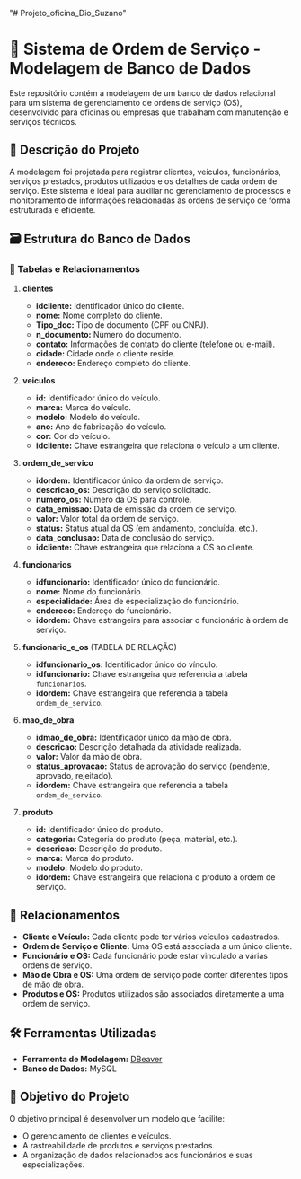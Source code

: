 "# Projeto_oficina_Dio_Suzano" 
 
# 🚗 Sistema de Ordem de Serviço - Modelagem de Banco de Dados

Este repositório contém a modelagem de um banco de dados relacional para um sistema de gerenciamento de ordens de serviço (OS), desenvolvido para oficinas ou empresas que trabalham com manutenção e serviços técnicos.

## 📖 Descrição do Projeto

A modelagem foi projetada para registrar clientes, veículos, funcionários, serviços prestados, produtos utilizados e os detalhes de cada ordem de serviço. Este sistema é ideal para auxiliar no gerenciamento de processos e monitoramento de informações relacionadas às ordens de serviço de forma estruturada e eficiente.

## 🗃️ Estrutura do Banco de Dados

### 🔹 Tabelas e Relacionamentos

1. **clientes**
   - **idcliente:** Identificador único do cliente.
   - **nome:** Nome completo do cliente.
   - **Tipo_doc:** Tipo de documento (CPF ou CNPJ).
   - **n_documento:** Número do documento.
   - **contato:** Informações de contato do cliente (telefone ou e-mail).
   - **cidade:** Cidade onde o cliente reside.
   - **endereco:** Endereço completo do cliente.

2. **veiculos**
   - **id:** Identificador único do veículo.
   - **marca:** Marca do veículo.
   - **modelo:** Modelo do veículo.
   - **ano:** Ano de fabricação do veículo.
   - **cor:** Cor do veículo.
   - **idcliente:** Chave estrangeira que relaciona o veículo a um cliente.

3. **ordem_de_servico**
   - **idordem:** Identificador único da ordem de serviço.
   - **descricao_os:** Descrição do serviço solicitado.
   - **numero_os:** Número da OS para controle.
   - **data_emissao:** Data de emissão da ordem de serviço.
   - **valor:** Valor total da ordem de serviço.
   - **status:** Status atual da OS (em andamento, concluída, etc.).
   - **data_conclusao:** Data de conclusão do serviço.
   - **idcliente:** Chave estrangeira que relaciona a OS ao cliente.

4. **funcionarios**
   - **idfuncionario:** Identificador único do funcionário.
   - **nome:** Nome do funcionário.
   - **especialidade:** Área de especialização do funcionário.
   - **endereco:** Endereço do funcionário.
   - **idordem:** Chave estrangeira para associar o funcionário à ordem de serviço.

5. **funcionario_e_os** (TABELA DE RELAÇÃO)
   - **idfuncionario_os:** Identificador único do vínculo.
   - **idfuncionario:** Chave estrangeira que referencia a tabela `funcionarios`.
   - **idordem:** Chave estrangeira que referencia a tabela `ordem_de_servico`.

6. **mao_de_obra**
   - **idmao_de_obra:** Identificador único da mão de obra.
   - **descricao:** Descrição detalhada da atividade realizada.
   - **valor:** Valor da mão de obra.
   - **status_aprovacao:** Status de aprovação do serviço (pendente, aprovado, rejeitado).
   - **idordem:** Chave estrangeira que referencia a tabela `ordem_de_servico`.

7. **produto**
   - **id:** Identificador único do produto.
   - **categoria:** Categoria do produto (peça, material, etc.).
   - **descricao:** Descrição do produto.
   - **marca:** Marca do produto.
   - **modelo:** Modelo do produto.
   - **idordem:** Chave estrangeira que relaciona o produto à ordem de serviço.

## 🔗 Relacionamentos

- **Cliente e Veículo:** Cada cliente pode ter vários veículos cadastrados.
- **Ordem de Serviço e Cliente:** Uma OS está associada a um único cliente.
- **Funcionário e OS:** Cada funcionário pode estar vinculado a várias ordens de serviço.
- **Mão de Obra e OS:** Uma ordem de serviço pode conter diferentes tipos de mão de obra.
- **Produtos e OS:** Produtos utilizados são associados diretamente a uma ordem de serviço.

## 🛠️ Ferramentas Utilizadas

- **Ferramenta de Modelagem:** [DBeaver](https://dbeaver.io/)
- **Banco de Dados:** MySQL

## 📌 Objetivo do Projeto

O objetivo principal é desenvolver um modelo que facilite:
- O gerenciamento de clientes e veículos.
- A rastreabilidade de produtos e serviços prestados.
- A organização de dados relacionados aos funcionários e suas especializações.


